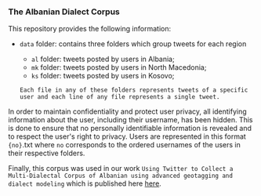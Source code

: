 ### The Albanian Dialect Corpus

This repository provides the following information:
 - ``data`` folder: contains three folders which group tweets for each region
 
    - ``al`` folder: tweets posted by users in Albania;
    - ``mk`` folder: tweets posted by users in North Macedonia;
    - ``ks`` folder: tweets posted by users in Kosovo;

     ``Each file in any of these folders represents tweets of a specific user and each line of any file represents a single tweet.`` 

In order to maintain confidentiality and protect user privacy, all identifying information about the user, including their username, has been hidden. This is done to ensure that no personally identifiable information is revealed and to respect the user's right to privacy. Users are represented in this format ``{no}``.txt where ``no`` corresponds to the ordered usernames of the users in their respective folders.


Finally, this corpus was used in our work ``Using Twitter to Collect a Multi-Dialectal Corpus of Albanian using advanced geotagging and dialect modeling`` which is published here <a href='https://journals.plos.org/plosone/article?id=10.1371/journal.pone.0294284'> here</a>.
